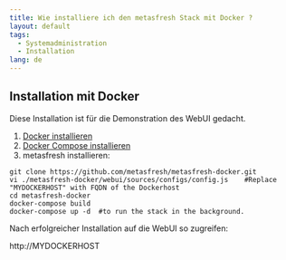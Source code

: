 ```yaml
---
title: Wie installiere ich den metasfresh Stack mit Docker ?
layout: default
tags:
  - Systemadministration
  - Installation
lang: de
---
```


## Installation mit Docker

Diese Installation ist für die Demonstration des WebUI gedacht.

1. [Docker installieren](https://docs.docker.com/engine/installation/linux/ubuntu/)
1. [Docker Compose installieren](https://docs.docker.com/compose/install/)
1. metasfresh installieren:

```
git clone https://github.com/metasfresh/metasfresh-docker.git
vi ./metasfresh-docker/webui/sources/configs/config.js    #Replace "MYDOCKERHOST" with FQDN of the Dockerhost
cd metasfresh-docker
docker-compose build
docker-compose up -d  #to run the stack in the background.
```
 
Nach erfolgreicher Installation auf die WebUI so zugreifen:

http://MYDOCKERHOST 

